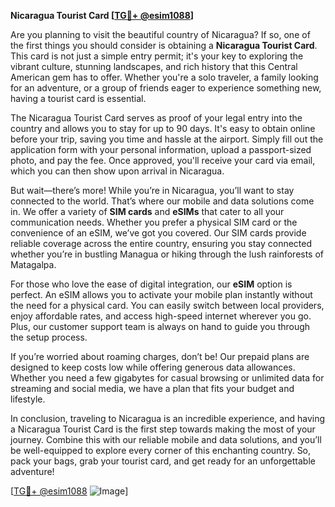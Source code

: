 **Nicaragua Tourist Card [[TG💪+ @esim1088](https://t.me/s/esim1088)]**

Are you planning to visit the beautiful country of Nicaragua? If so, one of the first things you should consider is obtaining a **Nicaragua Tourist Card**. This card is not just a simple entry permit; it's your key to exploring the vibrant culture, stunning landscapes, and rich history that this Central American gem has to offer. Whether you're a solo traveler, a family looking for an adventure, or a group of friends eager to experience something new, having a tourist card is essential.

The Nicaragua Tourist Card serves as proof of your legal entry into the country and allows you to stay for up to 90 days. It's easy to obtain online before your trip, saving you time and hassle at the airport. Simply fill out the application form with your personal information, upload a passport-sized photo, and pay the fee. Once approved, you'll receive your card via email, which you can then show upon arrival in Nicaragua.

But wait—there’s more! While you’re in Nicaragua, you’ll want to stay connected to the world. That’s where our mobile and data solutions come in. We offer a variety of **SIM cards** and **eSIMs** that cater to all your communication needs. Whether you prefer a physical SIM card or the convenience of an eSIM, we’ve got you covered. Our SIM cards provide reliable coverage across the entire country, ensuring you stay connected whether you’re in bustling Managua or hiking through the lush rainforests of Matagalpa.

For those who love the ease of digital integration, our **eSIM** option is perfect. An eSIM allows you to activate your mobile plan instantly without the need for a physical card. You can easily switch between local providers, enjoy affordable rates, and access high-speed internet wherever you go. Plus, our customer support team is always on hand to guide you through the setup process.

If you’re worried about roaming charges, don’t be! Our prepaid plans are designed to keep costs low while offering generous data allowances. Whether you need a few gigabytes for casual browsing or unlimited data for streaming and social media, we have a plan that fits your budget and lifestyle.

In conclusion, traveling to Nicaragua is an incredible experience, and having a Nicaragua Tourist Card is the first step towards making the most of your journey. Combine this with our reliable mobile and data solutions, and you’ll be well-equipped to explore every corner of this enchanting country. So, pack your bags, grab your tourist card, and get ready for an unforgettable adventure!

[[TG💪+ @esim1088](https://t.me/s/esim1088) ![Image](https://i.postimg.cc/Y0z9fWf4/image.png)]